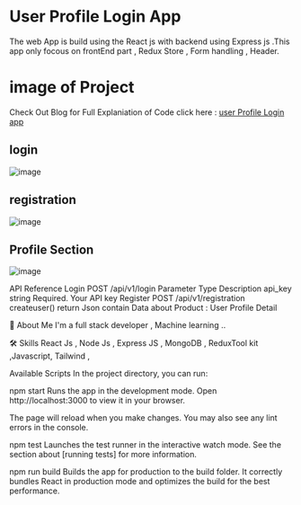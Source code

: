 # User Profile Login App

The web App is build using the React js with backend using Express js .This app only focous on frontEnd part , Redux Store , Form handling , Header.

# image of Project

Check Out Blog for Full Explaniation of Code click here : [user Profile Login app ](https://www.nileshblog.tech)
## login
![image](https://github.com/NileshRaut-code/User_Profile_Login_App/assets/82454856/231535cb-c8be-444b-8975-3ab90ee04307)
## registration
![image](https://github.com/NileshRaut-code/User_Profile_Login_App/assets/82454856/336eb722-22e9-4c62-80c1-260044d07451)
## Profile Section
![image](https://github.com/NileshRaut-code/User_Profile_Login_App/assets/82454856/3bccb0cc-178a-4db4-a2fc-728578ab2b5a)

API Reference
Login
  POST /api/v1/login
Parameter	Type	Description
api_key	string	Required. Your API key
Register
 POST /api/v1/registration
createuser()
return Json contain Data about Product : User Profile Detail

🚀 About Me
I'm a full stack developer , Machine learning ..

🛠 Skills
React Js , Node Js , Express JS , MongoDB , ReduxTool kit ,Javascript, Tailwind ,

Available Scripts
In the project directory, you can run:

npm start
Runs the app in the development mode.
Open http://localhost:3000 to view it in your browser.

The page will reload when you make changes.
You may also see any lint errors in the console.

npm test
Launches the test runner in the interactive watch mode.
See the section about [running tests] for more information.

npm run build
Builds the app for production to the build folder.
It correctly bundles React in production mode and optimizes the build for the best performance.


